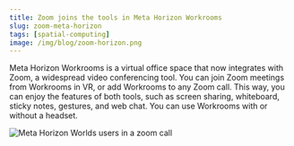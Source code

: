 ```yaml
---
title: Zoom joins the tools in Meta Horizon Workrooms
slug: zoom-meta-horizon
tags: [spatial-computing]
image: /img/blog/zoom-horizon.png
---
```


Meta Horizon Workrooms is a virtual office space that now integrates with Zoom, a widespread video conferencing tool. You can join Zoom meetings from Workrooms in VR, or add Workrooms to any Zoom call. This way, you can enjoy the features of both tools, such as screen sharing, whiteboard, sticky notes, gestures, and web chat. You can use Workrooms with or without a headset.

![Meta Horizon Worlds users in a zoom call](/img/blog/zoom-horizon.png)